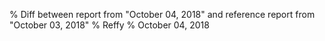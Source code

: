 % Diff between report from "October 04, 2018" and reference report from "October 03, 2018"
% Reffy
% October 04, 2018

